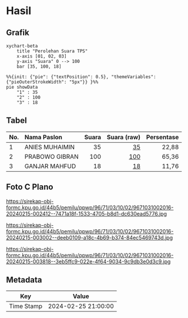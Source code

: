 # Hasil

## Grafik

```mermaid
xychart-beta
    title "Perolehan Suara TPS"
    x-axis [01, 02, 03]
    y-axis "Suara" 0 --> 100
    bar [35, 100, 18]
```

```mermaid
%%{init: {"pie": {"textPosition": 0.5}, "themeVariables": {"pieOuterStrokeWidth": "5px"}} }%%
pie showData
    "1" : 35
    "2" : 100
    "3" : 18
```

## Tabel

| No. | Nama Paslon    | Suara | Suara (raw) | Persentase |
|:--- |:-------------- | -----:| -----------:| ----------:|
| 1   | ANIES MUHAIMIN | 35    | [35][p-1]   | 22,88      |
| 2   | PRABOWO GIBRAN | 100   | [100][p-2]  | 65,36      |
| 3   | GANJAR MAHFUD  | 18    | [18][p-3]   | 11,76      |


[p-1]: https://github.com/gigit-pemilu/pemilu-2024-96-papua-barat-daya/blob/main/pilpres/hitung-suara/sub/96-papua-barat-daya/sub/71-kota-sorong/sub/03-sorong-barat/sub/1002-rufei/sub/016-tps/sub/paslon-1.txt
[p-2]: https://github.com/gigit-pemilu/pemilu-2024-96-papua-barat-daya/blob/main/pilpres/hitung-suara/sub/96-papua-barat-daya/sub/71-kota-sorong/sub/03-sorong-barat/sub/1002-rufei/sub/016-tps/sub/paslon-2.txt
[p-3]: https://github.com/gigit-pemilu/pemilu-2024-96-papua-barat-daya/blob/main/pilpres/hitung-suara/sub/96-papua-barat-daya/sub/71-kota-sorong/sub/03-sorong-barat/sub/1002-rufei/sub/016-tps/sub/paslon-3.txt

## Foto C Plano

https://sirekap-obj-formc.kpu.go.id/44b5/pemilu/ppwp/96/71/03/10/02/9671031002016-20240215-002412--7471a18f-1533-4705-b8d1-dc630ead5776.jpg

https://sirekap-obj-formc.kpu.go.id/44b5/pemilu/ppwp/96/71/03/10/02/9671031002016-20240215-003002--deeb0109-a18c-4b69-b374-84ec5469743d.jpg

https://sirekap-obj-formc.kpu.go.id/44b5/pemilu/ppwp/96/71/03/10/02/9671031002016-20240215-003818--3eb5ffc9-022e-4f64-9034-9c9db3e0d3c9.jpg


## Metadata

| Key        | Value               |
| ---------- | ------------------- |
| Time Stamp | 2024-02-25 21:00:00 |




